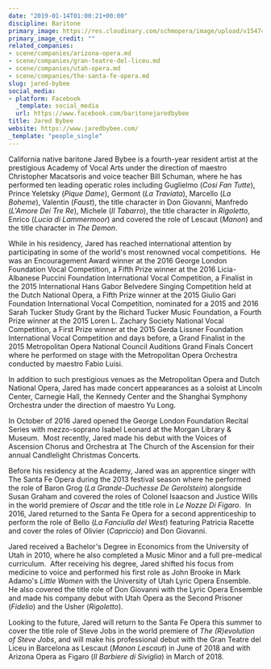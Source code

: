 ```yaml
---
date: "2019-01-14T01:00:21+00:00"
discipline: Baritone
primary_image: https://res.cloudinary.com/schmopera/image/upload/v1547427446/media/2019/01/JaredBybeefull.jpg
primary_image_credit: ""
related_companies:
- scene/companies/arizona-opera.md
- scene/companies/gran-teatre-del-liceu.md
- scene/companies/utah-opera.md
- scene/companies/the-santa-fe-opera.md
slug: jared-bybee
social_media:
- platform: Facebook
  _template: social_media
  url: https://www.facebook.com/baritonejaredbybee
title: Jared Bybee
website: https://www.jaredbybee.com/
_template: "people_single"
---
```

California native baritone Jared Bybee is a fourth-year resident artist at the prestigious Academy of Vocal Arts under the direction of maestro Christopher Macatsoris and voice teacher Bill Schuman, where he has performed ten leading operatic roles including Guglielmo (_Cosi Fan Tutte_), Prince Yeletsky (_Pique Dame_), Germont (_La Traviata_), Marcello (_La Boheme_), Valentin (_Faust_), the title character in Don Giovanni, Manfredo (_L'Amore Dei Tre Re_), Michele (_Il Tabarro_), the title character in _Rigoletto_, Enrico (_Lucia di Lammermoor_) and covered the role of Lescaut (_Manon_) and the title character in _The Demon_. 

While in his residency, Jared has reached international attention by participating in some of the world's most renowned vocal competitions.  He was an Encouragement Award winner at the 2016 George London Foundation Vocal Competition, a Fifth Prize winner at the 2016 Licia-Albanese Puccini Foundation International Vocal Competition, a Finalist in the 2015 International Hans Gabor Belvedere Singing Competition held at the Dutch National Opera, a Fifth Prize winner at the 2015 Giulio Gari Foundation International Vocal Competition, nominated for a 2015 and 2016 Sarah Tucker Study Grant by the Richard Tucker Music Foundation, a Fourth Prize winner at the 2015 Loren L. Zachary Society National Vocal Competition, a First Prize winner at the 2015 Gerda Lissner Foundation International Vocal Competition and days before, a Grand Finalist in the 2015 Metropolitan Opera National Council Auditions Grand Finals Concert where he performed on stage with the Metropolitan Opera Orchestra conducted by maestro Fabio Luisi. 

In addition to such prestigious venues as the Metropolitan Opera and Dutch National Opera, Jared has made concert appearances as a soloist at Lincoln Center, Carnegie Hall, the Kennedy Center and the Shanghai Symphony Orchestra under the direction of maestro Yu Long. 

In October of 2016 Jared opened the George London Foundation Recital Series with mezzo-soprano Isabel Leonard at the Morgan Library & Museum.  Most recently, Jared made his debut with the Voices of Ascension Chorus and Orchestra at The Church of the Ascension for their annual Candlelight Christmas Concerts.

Before his residency at the Academy, Jared was an apprentice singer with The Santa Fe Opera during the 2013 festival season where he performed the role of Baron Grog (_La Grande-Duchesse De Gerolstein_) alongside Susan Graham and covered the roles of Colonel Isaacson and Justice Wills in the world premiere of _Oscar_ and the title role in _Le Nozze Di Figaro_.  In 2016, Jared returned to the Santa Fe Opera for a second apprenticeship to perform the role of Bello (_La Fanciulla del West_) featuring Patricia Racette and cover the roles of Olivier (_Capriccio_) and Don Giovanni.  

Jared received a Bachelor's Degree in Economics from the University of Utah in 2010, where he also completed a Music Minor and a full pre-medical curriculum.  After receiving his degree, Jared shifted his focus from medicine to voice and performed his first role as John Brooke in Mark Adamo's _Little Women_ with the University of Utah Lyric Opera Ensemble.  He also covered the title role of Don Giovanni with the Lyric Opera Ensemble and made his company debut with Utah Opera as the Second Prisoner (_Fidelio_) and the Usher (_Rigoletto_).

Looking to the future, Jared will return to the Santa Fe Opera this summer to cover the title role of Steve Jobs in the world premiere of _The (R)evolution of Steve Jobs_, and will make his professional debut with the Gran Teatre del Liceu in Barcelona as Lescaut (_Manon Lescaut_) in June of 2018 and with Arizona Opera as Figaro (_Il Barbiere di Siviglia_) in March of 2018.